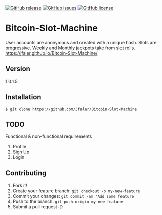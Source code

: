 [![GitHub release](https://img.shields.io/github/release/qubyte/rubidium.svg)](https://github.com/Jfaler/Bitcoin-Slot-Machine/releases)
[![GitHub issues](https://img.shields.io/github/issues/Jfaler/Bitcoin-Slot-Machine.svg)](https://github.com/Jfaler/Bitcoin-Slot-Machine/issues)
[![GitHub license](https://img.shields.io/badge/license-AGPL-blue.svg)](https://raw.githubusercontent.com/Jfaler/Bitcoin-Slot-Machine/master/LICENSE)

# Bitcoin-Slot-Machine
User accounts are anonymous and created with a unique hash.  Slots are progressive. Weekly and Monthly jackpots take from slot rolls.
https://jfaler.github.io/Bitcoin-Slot-Machine/

## Version 
1.0.1.5

## Installation
`
$ git clone https://github.com/Jfaler/Bitcoin-Slot-Machine
`
## TODO 

Functional & non-functional requirements

1. Profile
2. Sign Up
3. Login

## Contributing

1. Fork it!
2. Create your feature branch: `git checkout -b my-new-feature`
3. Commit your changes: `git commit -am 'Add some feature'`
4. Push to the branch: `git push origin my-new-feature`
5. Submit a pull request :D


